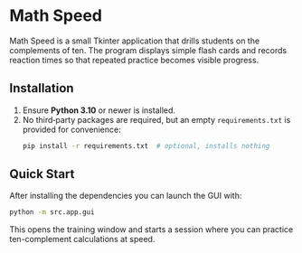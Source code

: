 # Math Speed

Math Speed is a small Tkinter application that drills students on the complements of ten.  The
program displays simple flash cards and records reaction times so that repeated practice becomes
visible progress.

## Installation

1. Ensure **Python 3.10** or newer is installed.
2. No third‑party packages are required, but an empty `requirements.txt` is
   provided for convenience:
   ```bash
   pip install -r requirements.txt  # optional, installs nothing
   ```

## Quick Start

After installing the dependencies you can launch the GUI with:

```bash
python -m src.app.gui
```

This opens the training window and starts a session where you can practice ten-complement
calculations at speed.
